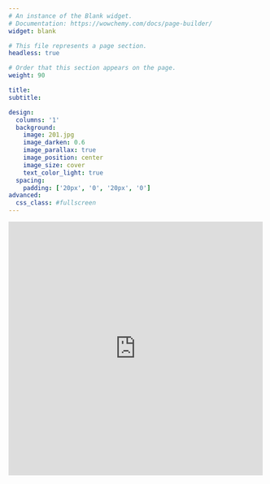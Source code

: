 ```yaml
---
# An instance of the Blank widget.
# Documentation: https://wowchemy.com/docs/page-builder/
widget: blank

# This file represents a page section.
headless: true

# Order that this section appears on the page.
weight: 90

title:
subtitle:

design:
  columns: '1'
  background:
    image: 201.jpg
    image_darken: 0.6
    image_parallax: true
    image_position: center
    image_size: cover
    text_color_light: true
  spacing:
    padding: ['20px', '0', '20px', '0']
advanced:
  css_class: #fullscreen
---
```

<iframe src="https://www.facebook.com/plugins/page.php?href=https%3A%2F%2Fwww.facebook.com%2FALFA-Madagascar-103852947735216&tabs=timeline&width=500&height=500&small_header=false&adapt_container_width=true&hide_cover=false&show_facepile=false&appId" width="500" height="500" style="text-align:center; border:none;overflow:hidden" scrolling="no" frameborder="0" allowfullscreen="true" allow="autoplay; clipboard-write; encrypted-media; picture-in-picture; web-share"></iframe>
